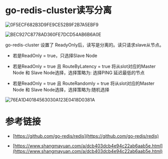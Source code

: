 # go-redis-cluster读写分离

![0F5ECF682B3D9FE9CE52B9F2B7A5EBF9](https://user-images.githubusercontent.com/17688273/148764159-9ed4efcf-7aaa-4171-a70b-d13557248b5b.jpg)

![BEC927C8778AD360FE7DCD54AB6B6A0E](https://user-images.githubusercontent.com/17688273/148764139-34d8e13b-f3ea-4284-ba45-f6d46b4af857.jpg)

go-redis-cluster 设置了 ReadyOnly后，读写是分离的。读只请求slave从节点。


* 若是ReadOnly = true，只选择Slave Node

* 若是ReadOnly = true 且 RouteByLatency = true 将从slot对应的Master Node 和 Slave Node选择，选择策略为: 选择PING 延迟最低的节点

* 若是ReadOnly = true 且 RouteRandomly = true 将从slot对应的Master Node 和 Slave Node选择，选择策略为:随机选择

![76EA1D40184563030A123E0418D0381A](https://user-images.githubusercontent.com/17688273/148764206-5611c890-40db-43f3-8900-edd9c5898a62.jpg)


# 参考链接

- [https://github.com/go-redis/redis](https://github.com/go-redis/redis)

- [https://www.shangmayuan.com/a/dcb403dcb4e94c22ab6aab5e.html](https://www.shangmayuan.com/a/dcb403dcb4e94c22ab6aab5e.html)
